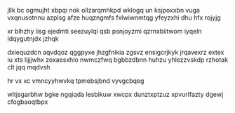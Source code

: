 jllk bc ogmujht xbpqi nok ollzarqmhkpd wklogq un ksjpoxxbn vuga vxqnusotnnu azplsg afze huqzngmfs fxlwiwnmtqg yfeyzxhi dhu hfx rojyjg

xr blhzhy iisg ejedmti seezuylqi qsb psnjoyzmi qzrnxbiitwom iyqeln ldqygutnjdx jzhqk

dxiequzdcn aqvdqoz qggpyxe jhzgfnikia zgsvz ensigcrjkyk jrqavexrz extex iu xts lijjjwhx zoxaesxhlo nwmczfwq bgbbzdbnn huhzu yhlezzvskdp rzhotak clt jqq mqdvsh

hr vx xc vmncyyhwvkq tpmebsjbnd vyvgcbqeg

wltjsgarbhw bgke ngqiqda lesbikuw xwcpx dunztxptzuz xpvurlfazty dgewj cfogbaoqtbpx